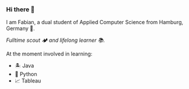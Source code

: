 ### Hi there 👋

I am Fabian, a dual student of Applied Computer Science from Hamburg, Germany 🥨.

*Fulltime scout 🏕️ and lifelong learner 📚.*

At the moment involved in learning:

- 🏝️ Java
- 🤖 Python
- 📈 Tableau
